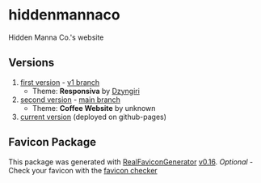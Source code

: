 # hiddenmannaco
Hidden Manna Co.'s website

## Versions
1. [first version](https://v1.hmco.pages.dev) - [v1 branch](https://github.com/daqinsystem/hiddenmannaco/tree/v1)
	- Theme: **Responsiva** by [Dzyngiri](http://www.dzyngiri.com/)
2. [second version](https://hmco.pages.dev) - [main branch](https://github.com/daqinsystem/hiddenmannaco/tree/main)
	- Theme: **Coffee Website** by unknown
3. [current version](https://hmc.k.vu) (deployed on github-pages)

## Favicon Package
This package was generated with [RealFaviconGenerator](https://realfavicongenerator.net/) [v0.16](https://realfavicongenerator.net/change_log#v0.16).
*Optional* - Check your favicon with the [favicon checker](https://realfavicongenerator.net/favicon_checker)
